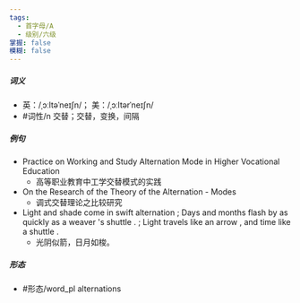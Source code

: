 ```yaml
---
tags:
  - 首字母/A
  - 级别/六级
掌握: false
模糊: false
---
```

##### 词义
- 英：/ˌɔːltəˈneɪʃn/； 美：/ˌɔːltərˈneɪʃn/
- #词性/n  交替；交替，变换，间隔
##### 例句
- Practice on Working and Study Alternation Mode in Higher Vocational Education
	- 高等职业教育中工学交替模式的实践
- On the Research of the Theory of the Alternation - Modes
	- 调式交替理论之比较研究
- Light and shade come in swift alternation ; Days and months flash by as quickly as a weaver 's shuttle . ; Light travels like an arrow , and time like a shuttle .
	- 光阴似箭，日月如梭。
##### 形态
- #形态/word_pl alternations
